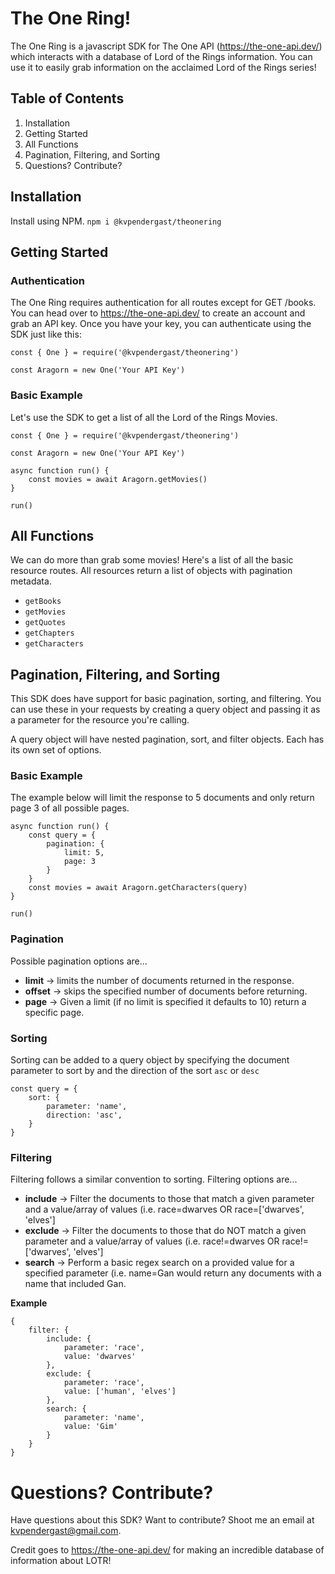 # The One Ring!

The One Ring is a javascript SDK for The One API (https://the-one-api.dev/) which interacts with a database of Lord of the Rings information. You can use it to easily grab information on the acclaimed Lord of the Rings series!

## Table of Contents
1. Installation
2. Getting Started
3. All Functions
4. Pagination, Filtering, and Sorting
5. Questions? Contribute?

## Installation
Install using NPM.
`npm i @kvpendergast/theonering`

## Getting Started

### Authentication
The One Ring requires authentication for all routes except for GET /books. You can head over to https://the-one-api.dev/ to create an account and grab an API key. Once you have your key, you can authenticate using the SDK just like this:

```
const { One } = require('@kvpendergast/theonering')

const Aragorn = new One('Your API Key')
```

### Basic Example
Let's use the SDK to get a list of all the Lord of the Rings Movies.
```
const { One } = require('@kvpendergast/theonering')

const Aragorn = new One('Your API Key')

async function run() {
	const movies = await Aragorn.getMovies()
}

run()
```

## All Functions
We can do more than grab some movies! Here's a list of all the basic resource routes. All resources return a list of objects with pagination metadata.

- `getBooks` 
- `getMovies`
- `getQuotes`
- `getChapters`
- `getCharacters`

## Pagination, Filtering, and Sorting
This SDK does have support for basic pagination, sorting, and filtering. You can use these in your requests by creating a query object and passing it as a parameter for the resource you're calling.

A query object will have nested pagination, sort, and filter objects. Each has its own set of options.

### Basic Example
The example below will limit the response to 5 documents and only return page 3 of all possible pages.
```
async function run() {
	const query = { 
		pagination: {
			limit: 5,
			page: 3
		}
	}
	const movies = await Aragorn.getCharacters(query)
}

run()
```

### Pagination
Possible pagination options are...

- **limit** -> limits the number of documents returned in the response.
- **offset** -> skips the specified number of documents before returning.
- **page** -> Given a limit (if no limit is specified it defaults to 10) return a specific page.

### Sorting
Sorting can be added to a query object by specifying the document parameter to sort by and the direction of the sort `asc` or `desc`

```
const query = { 
	sort: {
		parameter: 'name',
		direction: 'asc',
	}
}
```

### Filtering
Filtering follows a similar convention to sorting. Filtering options are...

- **include** -> Filter the documents to those that match a given parameter and a value/array of values (i.e. race=dwarves OR race=['dwarves', 'elves']
- **exclude** -> Filter the documents to those that do NOT match a given parameter and a value/array of values (i.e. race!=dwarves OR race!=['dwarves', 'elves']
- **search** -> Perform a basic regex search on a provided value for a specified parameter (i.e. name=Gan would return any documents with a name that included Gan. 

**Example**
```
{
	filter: {
		include: {
			parameter: 'race',
			value: 'dwarves'
		},
		exclude: {
			parameter: 'race',
			value: ['human', 'elves']
		},
		search: {
			parameter: 'name',
			value: 'Gim'
		}
	}
}
```

# Questions? Contribute?
Have questions about this SDK? Want to contribute? Shoot me an email at kvpendergast@gmail.com.

Credit goes to https://the-one-api.dev/ for making an incredible database of information about LOTR!